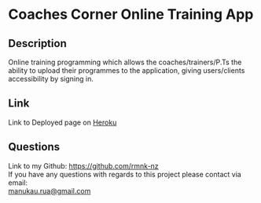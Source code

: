 # Coaches Corner Online Training App

## Description
Online training programming which allows the coaches/trainers/P.Ts the ability to upload their programmes to the application, giving users/clients accessibility by signing in. 

## Link
Link to Deployed page on [Heroku](https://young-tundra-16551.herokuapp.com/)

## Questions
Link to my Github: https://github.com/rmnk-nz </br>
If you have any questions with regards to this project please contact via email: </br>
manukau.rua@gmail.com
